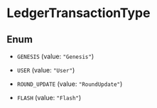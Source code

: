 

# LedgerTransactionType

## Enum


* `GENESIS` (value: `"Genesis"`)

* `USER` (value: `"User"`)

* `ROUND_UPDATE` (value: `"RoundUpdate"`)

* `FLASH` (value: `"Flash"`)




